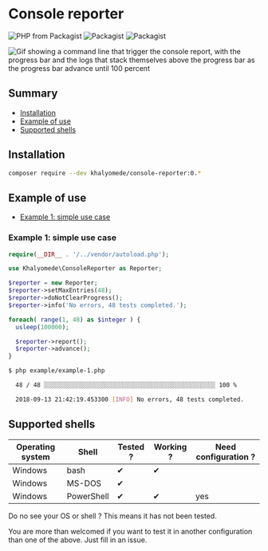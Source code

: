# Console reporter


![PHP from Packagist](https://img.shields.io/packagist/php-v/khalyomede/console-reporter.svg)
![Packagist](https://img.shields.io/packagist/v/khalyomede/console-reporter.svg)
![Packagist](https://img.shields.io/packagist/l/khalyomede/console-reporter.svg)

![Gif showing a command line that trigger the console report, with the progress bar and the logs that stack themselves above the progress bar as the progress bar advance until 100 percent](https://image.ibb.co/n63Fuz/landing_gif_2_khalyomede_console_reporter.gif)

## Summary

- [Installation](#installation)
- [Example of use](#example-of-use)
- [Supported shells](#supported-shells)

## Installation

```bash
composer require --dev khalyomede/console-reporter:0.*
```

## Example of use

- [Example 1: simple use case](#example-1-simple-use-case)

### Example 1: simple use case

```php
require(__DIR__ . '/../vendor/autoload.php');

use Khalyomede\ConsoleReporter as Reporter;

$reporter = new Reporter;
$reporter->setMaxEntries(48);
$reporter->doNotClearProgress();
$reporter->info('No errors, 48 tests completed.');

foreach( range(1, 48) as $integer ) {
  usleep(100000);

  $reporter->report();
  $reporter->advance();
}
```

```bash
$ php example/example-1.php

  48 / 48 ░░░░░░░░░░░░░░░░░░░░░░░░░░░░░░░░░░░░░░░░░░░░░░░░ 100 %

  2018-09-13 21:42:19.453300 [INFO] No errors, 48 tests completed.
```

## Supported shells

| Operating system | Shell      | Tested ? | Working ? | Need configuration ? |
|------------------|------------|----------|-----------|----------------------|
| Windows          | bash       | ✔        | ✔         |                      |
| Windows          | MS-DOS     | ✔        |           |                      |
| Windows          | PowerShell | ✔        | ✔         | yes                  |

Do no see your OS or shell ? This means it has not been tested. 

You are more than welcomed if you want to test it in another configuration than one of the above. Just fill in an issue.